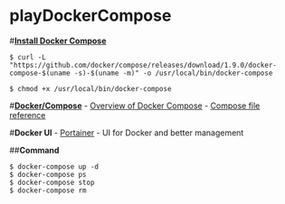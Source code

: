 # playDockerCompose


#**[Install Docker Compose](https://docs.docker.com/compose/install/)**

	$ curl -L "https://github.com/docker/compose/releases/download/1.9.0/docker-compose-$(uname -s)-$(uname -m)" -o /usr/local/bin/docker-compose

	$ chmod +x /usr/local/bin/docker-compose

#**[Docker/Compose](https://github.com/docker/compose)**
	- [Overview of Docker Compose](https://docs.docker.com/compose/overview/)
	- [Compose file reference](https://docs.docker.com/compose/compose-file/)


#**Docker UI**
	- [Portainer](http://strl099020:9000/#/) - UI for Docker and better management

##**Command**
	
	$ docker-compose up -d
	$ docker-compose ps
	$ docker-compose stop
	$ docker-compose rm
	